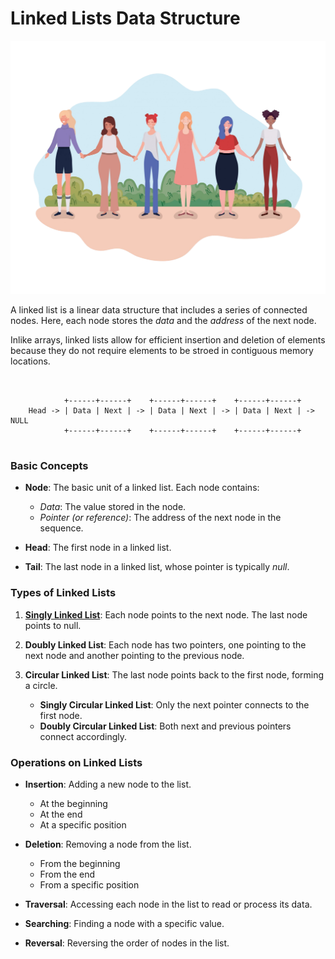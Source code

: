 # Linked Lists Data Structure


![Linked List](../../../res/img/young-women-group-standing-camp.png)


A linked list is a linear data structure that includes a series of connected nodes. Here, each node stores the *data* and the *address* of the next node.

Inlike arrays, linked lists allow for efficient insertion and deletion of elements because they do not require elements to be stroed in contiguous memory locations.


```plaintext


            +------+------+    +------+------+    +------+------+
    Head -> | Data | Next | -> | Data | Next | -> | Data | Next | -> NULL
            +------+------+    +------+------+    +------+------+


```

### Basic Concepts

- **Node**: The basic unit of a linked list. Each node contains:

  - *Data*: The value stored in the node.
  - *Pointer (or reference)*: The address of the next node in the sequence.

- **Head**: The first node in a linked list.

- **Tail**: The last node in a linked list, whose pointer is typically *null*.


### Types of Linked Lists

1. **[Singly Linked List](./SinglyLinkedList/)**: Each node points to the next node. The last node points to null.

2. **Doubly Linked List**: Each node has two pointers, one pointing to the next node and another pointing to the previous node.

3. **Circular Linked List**: The last node points back to the first node, forming a circle.
   -  **Singly Circular Linked List**: Only the next pointer connects to the first node.
   -  **Doubly Circular Linked List**: Both next and previous pointers connect accordingly.


### Operations on Linked Lists

- **Insertion**: Adding a new node to the list.
    - At the beginning
    - At the end
    - At a specific position

- **Deletion**: Removing a node from the list.
    - From the beginning
    - From the end
    - From a specific position

- **Traversal**: Accessing each node in the list to read or process its data.
- **Searching**: Finding a node with a specific value.
- **Reversal**: Reversing the order of nodes in the list.
